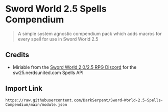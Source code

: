# Sword World 2.5 Spells Compendium
> A simple system agnostic compendium pack which adds macros for every spell for use in Sword World 2.5
## Credits
* Miriable from the [Sword World 2.0/2.5 RPG Discord](https://discord.gg/tfnMmbsYN9) for the sw25.nerdsunited.com Spells API
## Import Link
```
https://raw.githubusercontent.com/DarkSerpent/Sword-World-2.5-Spells-Compendium/main/module.json
```

